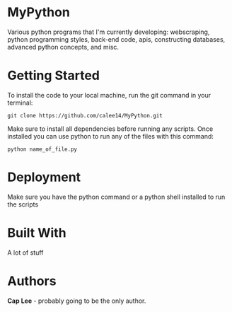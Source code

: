 # MyPython
Various python programs that I'm currently developing: webscraping, python programming styles, back-end code, apis, constructing databases, advanced python concepts, and misc.

# Getting Started
To install the code to your local machine, run the git command in your terminal:
```
git clone https://github.com/calee14/MyPython.git
```
Make sure to install all dependencies before running any scripts. Once installed you can use python to run any of the files with this command:
```
python name_of_file.py
```
# Deployment
Make sure you have the python command or a python shell installed to run the scripts

# Built With
A lot of stuff

# Authors
**Cap Lee** - probably going to be the only author.
